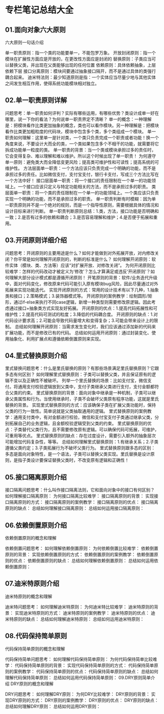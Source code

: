 # 专栏笔记总结大全



## 01.面向对象六大原则
六大原则一句话介绍

单一职责原则：指一个类的功能要单一，不能包罗万象。
开放封闭原则：指一个模块在扩展性方面应是开放的，在更改性方面应是封闭的
替换原则：子类应当可以替换父类，并出现在父类能够出现的任何位置
依赖原则：具体依赖抽象，上层依赖下层
接口分离原则：模块间要通过抽象接口隔开，而不是通过具体的类强行耦合起来。
迪米特法则：最少知道原则是指：一个实体应当尽量少地与其他实体之间发生相互作用，使得系统功能模块相对独立。

## 02.单一职责原则详解
问题思考：单一职责如何评判？实际有哪些运用，有哪些优势？类设计成单一好在哪里，说一下你的看法？为何说单一职责界定不清晰？
单一的概念：一种理解是：把模块看作比类更加抽象的概念，类也可以看作模块。另一种理解是：把模块看作比类更加粗粒度的代码块，模块中包含多个类，多个类组成一个模块。
单一职责如何理解：这里单一是针对类，一个类只负责完成一个职责或者功能！换一个角度来说，不要设计大而全的类，一个类如果包含多个不相干的功能，就需要将它拆成功能单一粒度的类。
单一职责的背景：当一个类或模块承担过多的责任时，它会变得复杂、难以理解和难以维护。所以这个时候出现了单一职责！
为何遵守单一原则：避免类大而全降低变更风险；提高类可维护性和可读性；提高系统的可维护性。
方法层面单一职责：一个方法应该只负责完成一个明确的功能，而不是承担过多的责任。比如微信支付，支付宝支付，银行卡支付，写成三个方法比写在一个方法中好！
接口层面单一职责：将一个接口的责任限制在一个单一的功能领域上。一个接口应该只定义与特定功能相关的方法，而不是承担过多的职责。
类层面单一职责：将一个类的责任限制在一个单一的功能领域上。一个类应该只负责实现一个明确的功能，而不是承担过多的职责。
单一职责判断有时模糊：因为单一职责原则并不是一个绝对的规则，而是一个指导性原则，需要根据具体的情况和设计目标来进行判断。
单一职责判断原则总结：1.类，方法，接口功能是否明确和一致；2.是否有过多的依赖和耦合；3.是否容易理解和维护；4.是否便于拓展和重用。

## 03.开闭原则详细介绍
问题思考：开闭原则的主要用途是什么？如何才能做到对外拓展开放，对内修改关闭？你平常是如何理解开闭原则的，判断的标准是什么？
如何理解开闭原则：软件实体（模块、类、方法等）应该“对扩展开放、对修改关闭”。
为何开闭原则比较难学：怎样的代码改动才被定义为‘修改’？怎么才算满足或违反‘开闭原则’？如何理解大部分设计模式都是遵循开闭原则！
开笔原则的背景：软件/业务迭代升级中，面对代码变化，修改原来代码可能引入原有模块bug风险，因此尽量通过对外拓展来实现功能迭代。
实现开闭原则的方式：常用的设计技术有以下几种，1.抽象类和接口；2.策略模式；3.装饰器模式等。
开闭原则的案例教学：绘制圆形/矩形，通过if-else来执行不同case逻辑，新增一种类型则需要修改原逻辑。因此考虑通过接口+抽象类方式实现友好拓展。
开闭原则的优点：1.提高代码拓展性和可维护性；2.提高代码可测试的粒度；3.降低的代码耦合度。
开闭原则的缺点：1.对代码设计要求高；2.可能会导致代码量增大和变得复杂；3.可能会带来设计上的限制。
总结如何理解开闭原则：当需求发生变化时，我们应该通过添加新的代码来扩展功能，而不是修改已有的代码。
总结如何运用开闭原则：通过封装变化、使用抽象化、利用扩展点和遵循依赖倒置原则来实现。

## 04.里式替换原则介绍
里式替换问题思考：什么是里氏替换的原则？有那些场景满足里氏替换原则？它跟多态有何区别？
如何理解里式替换原则：子类可以替换父类，并且保证原有的逻辑不变以及正确性不被破坏。
列举一个里氏替换的场景：比如支付宝，微信支付。将通用支付校验逻辑放到父类中，支付子类继承父类进行支付，支付金额都符合父类的约束。
里式替换原则的背景：面向对象中继承是一种机制，子类可以继承父类属性和行为。当使用继承时，子类不会破坏父类原有程序功能，这就是里氏替换的背景。
实现里式替换原则的方式：应该确保子类在扩展父类功能时，保持父类的行为一致性。简单说就是父类抽取通用的逻辑。
里式替换原则的案例教学：通用支付类中，有对金额进行校验，微信和支付宝支付子类通过继承父类，分别拓展自己的业务逻辑，且金额校验逻辑受到父类的约束。
里式替换原则的优点：子类替代父类行为，且不需要修改原有逻辑。可以确保代码可拓展，可维护，可重用等优点。
里式替换原则的缺点：存在过度设计，需要引入额外的抽象层次可能增加代码复杂性，等等。
总结如何理解里式替换原则：1.有继承关系；2.子类遵循父类约定；3.子类拓展行为不破坏父类行为。
里式替换原则跟多态的区别：多态是面向对象特性，是一个语法，子类可以替换父类实现。里氏替换是设计原则，是指子类设计要保证替换父类时，不改变原有逻辑和正确性！

## 05.接口隔离原则介绍
接口隔离问题思考：什么叫作接口隔离法则，它和面向对象中的接口有何区别？
如何理解接口隔离原则：
为何接口隔离比较难学：
接口隔离原则的背景：
实现接口隔离原则的方式：
接口隔离原则的案例教学：
接口隔离原则的优点：
接口隔离原则的缺点：
总结如何理解接口隔离原则：
总结如何运用接口隔离原则：

## 06.依赖倒置原则介绍
依赖倒置原则的概念和理解

依赖倒置问题思考：
如何理解依赖倒置原则：
为何依赖倒置比较难学：
依赖倒置原则的背景：
实现依赖倒置原则的方式：
依赖倒置原则的案例教学：
依赖倒置原则的优点：
依赖倒置原则的缺点：
总结如何理解依赖倒置原则：
总结如何运用依赖倒置原则：

## 07.迪米特原则介绍

迪米特原则的概念和理解

迪米特问题思考：
如何理解迪米特原则：
为何迪米特比较难学：
迪米特原则的背景：
实现迪米特原则的方式：
迪米特原则的案例教学：
迪米特原则的优点：
迪米特原则的缺点：
总结如何理解迪米特原则：
总结如何运用迪米特原则：

## 08.代码保持简单原则
代码保持简单原则的概念和理解

代码保持简单问题思考：
如何理解代码保持简单原则：
为何代码保持简单比较难学：
代码保持简单原则的背景：
实现代码保持简单原则的方式：
代码保持简单原则的案例教学：
代码保持简单原则的优点：
代码保持简单原则的缺点：
总结如何理解代码保持简单原则：
总结如何运用代码保持简单原则：
09.DRY原则简单介绍
DRY原则的概念和理解

DRY问题思考：
如何理解DRY原则：
为何DRY比较难学：
DRY原则的背景：
实现DRY原则的方式：
DRY原则的案例教学：
DRY原则的优点：
DRY原则的缺点：
总结如何理解DRY原则：
总结如何运用DRY原则：
